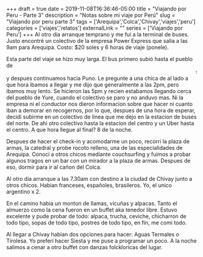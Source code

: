 +++ 
draft = true
date = 2019-11-08T16:36:46-05:00
title = "Viajando por Peru - Parte 3"
description = "Notas sobre mi viaje por Perú"
slug = "Viajando por peru parte 3" 
tags = ['Arequipa','Colca','Chivay','viajes','peru']
categories = ['viajes','relatos']
externalLink = ""
series = ['Viajando por Peru']
+++
Al otro dia arranque temprano y me fui a la terminal de buses. Justo encontré un colectivo de la empresa Power Express que salia a las 9am para Arequipa. Costo: $20 soles y 6 horas de viaje (ponele).

Esta parte del viaje se hizo muy larga. El bus primero subió hasta el pueblo de
<marquee>sabra dios</marquee>
y despues continuamos hacia Puno. Le pregunte a una chica de al lado a que hora ibamos a llegar y me dijo que generalmente a las 2pm, pero ibamos muy lento.
Se hicieron las 5pm y recien estabamos llegando cerca del pueblo de Yure, cuando el colectivo se paro y no anduvo mas. Ni la empresa ni el conductor nos dieron informacion sobre que hacer ni cuanto iban a demorar en recogernos, por lo que, despues de una hora de esperar, decidi subirme en un colectivo de linea que me dejo en la estacion de buses del norte. De ahi otro colectivo hasta la estacion del centro y un Uber hasta el centro. A que hora llegue al final? 8 de la noche. 

Despues de hacer el check-in y acomodarme un poco, recorri la plaza de armas, la catedral y probe rocoto relleno, una de las especialidades de Arequipa. Conoci a otros chicos mediante couchsurfing y fuimos a probar algunos tragos en un bar con un mirador a la plaza de armas. Despues de eso, dormir para ir al cañon del Colca.

Al otro dia arranque a las 7.30am con destino a la ciudad de Chivay junto a otros chicos. Habian franceses, españoles, brasileros. Yo, el unico argentino x 2.

En el camino habia un monton de llamas, vicuñas y alpacas. Tanto el almuerzo como la cena fueron en un buffet aka tenedor libre. Estuvo excelente y pude probar de todo: alpaca, trucha, ceviche, chicharron de todo tipo, sopas de todo tipo, postres de todo tipo, en fin, me comi todo.

Al llegar a Chivay habian dos opciones para hacer: Aguas Termales o Tirolesa. Yo preferí hacer Siesta y me puse a programar un poco. A la noche salimos a cenar a otro buffet con danzas folckloricas del lugar.
